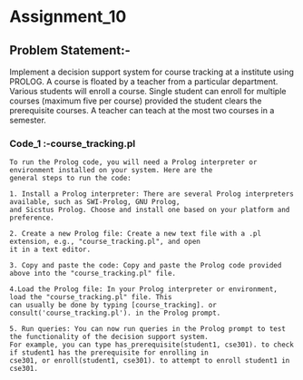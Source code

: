 
# Assignment_10

## Problem Statement:-

Implement a decision support system for course tracking at a institute using PROLOG. A 
course is floated by a teacher from a particular department. Various students will enroll a course. Single student can 
enroll for multiple courses (maximum five per course) provided the student clears the prerequisite courses. A teacher can 
teach at the most two courses in a semester.

### Code_1 :-course_tracking.pl

	To run the Prolog code, you will need a Prolog interpreter or environment installed on your system. Here are the 
	general steps to run the code:

	1. Install a Prolog interpreter: There are several Prolog interpreters available, such as SWI-Prolog, GNU Prolog, 
	and Sicstus Prolog. Choose and install one based on your platform and preference.

	2. Create a new Prolog file: Create a new text file with a .pl extension, e.g., "course_tracking.pl", and open
	it in a text editor.

	3. Copy and paste the code: Copy and paste the Prolog code provided above into the "course_tracking.pl" file.

	4.Load the Prolog file: In your Prolog interpreter or environment, load the "course_tracking.pl" file. This 
	can usually be done by typing [course_tracking]. or consult('course_tracking.pl'). in the Prolog prompt.

	5. Run queries: You can now run queries in the Prolog prompt to test the functionality of the decision support system. 
	For example, you can type has_prerequisite(student1, cse301). to check if student1 has the prerequisite for enrolling in 
	cse301, or enroll(student1, cse301). to attempt to enroll student1 in cse301.
		



